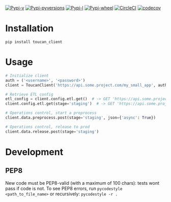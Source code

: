 [![Pypi-v](https://img.shields.io/pypi/v/toucan-client.svg)](https://pypi.python.org/pypi/toucan-client)
[![Pypi-pyversions](https://img.shields.io/pypi/pyversions/toucan-client.svg)](https://pypi.python.org/pypi/toucan-client)
[![Pypi-l](https://img.shields.io/pypi/l/toucan-client.svg)](https://pypi.python.org/pypi/toucan-client)
[![Pypi-wheel](https://img.shields.io/pypi/wheel/toucan-client.svg)](https://pypi.python.org/pypi/toucan-client)
[![CircleCI](https://img.shields.io/circleci/project/github/ToucanToco/toucan-client.svg)](https://circleci.com/gh/ToucanToco/toucan-client)
[![codecov](https://codecov.io/gh/ToucanToco/toucan-client/branch/main/graph/badge.svg)](https://codecov.io/gh/ToucanToco/toucan-client)

# Installation

`pip install toucan_client`

# Usage

```python
# Initialize client
auth = ('<username>', '<password>')
client = ToucanClient('https://api.some.project.com/my_small_app', auth=auth)

# Retrieve ETL config
etl_config = client.config.etl.get()  # -> GET 'https://api.some.project.com/config/etl'
client.config.etl.get(stage='staging')  # -> GET 'https://api.some.project.com/config/etl?stage=staging'

# Operations control, start a preprocess
client.data.preprocess.post(stage='staging', json={'async': True})

# Operations control, release to prod
client.data.release.post(stage='staging')
```

# Development

## PEP8

New code must be PEP8-valid (with a maximum of 100 chars): tests wont pass if code is not.
To see PEP8 errors, run `pycodestyle <path_to_file_name>` or recursively: `pycodestyle -r .`
